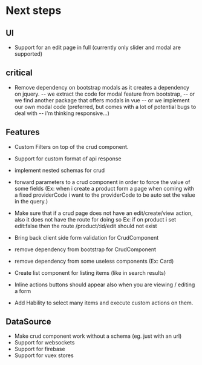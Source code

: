 # Next steps


## UI

- Support for an edit page in full (currently only slider and modal are supported)

## critical

- Remove dependency on bootstrap modals as it creates a dependency on jquery.
-- we extract the code for modal feature from bootstrap,
-- or we find another package that offers modals in vue
-- or we implement our own modal code (preferred, but comes with a lot of potential bugs to deal with -- i'm thinking responsive...)


## Features
- Custom Filters on top of the crud component.
- Support for custom format of api response
- implement nested schemas for crud <Badge text="DONE"/>
- forward parameters to a crud component in order to force the value of some fields
(Ex: when i create a product form a page when coming with a fixed providerCode i want to the providerCode to be auto set the value in the query.)

- Make sure that if a crud page does not have an edit/create/view action, also it does not have the route for doing so
Ex: if on product i set edit:false then the route /product/:id/edit should not exist

- Bring back client side form validation for CrudComponent
- remove dependency from bootstrap for CrudComponent <Badge text="HARD" color="danger"/>
- remove dependency from some useless components (Ex: Card)

- Create list component for listing items (like in search results)
- Inline actions buttons should appear also when you are viewing / editing a form
- Add Hability to select many items and execute custom actions on them.

## DataSource
- Make crud component work without a schema (eg. just with an url)
- Support for websockets
- Support for firebase
- Support for vuex stores


